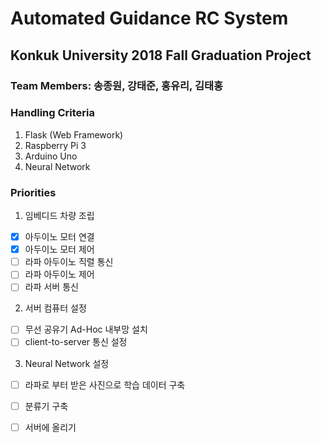 # Automated Guidance RC System
## Konkuk University 2018 Fall Graduation Project
### Team Members: 송종원, 강태준, 홍유리, 김태홍


### Handling Criteria
1. Flask (Web Framework)
2. Raspberry Pi 3
3. Arduino Uno
4. Neural Network

### Priorities
1. 임베디드 차량 조립
 - [x] 아두이노 모터 연결
 - [x] 아두이노 모터 제어
 - [ ] 라파 아두이노 직렬 통신
 - [ ] 라파 아두이노 제어
 - [ ] 라파 서버 통신

2. 서버 컴퓨터 설정
 - [ ] 무선 공유기 Ad-Hoc 내부망 설치
 - [ ] client-to-server 통신 설정

3. Neural Network 설정
 - [ ] 라파로 부터 받은 사진으로 학습 데이터 구축
 - [ ] 분류기 구축
 - [ ] 서버에 올리기

